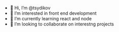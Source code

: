 - 👋 Hi, I’m @tsydikov
- 👀 I’m interested in front end development
- 🌱 I’m currently learning react and node
- 💞️ I’m looking to collaborate on interestng projects

<!---
tsydikov/tsydikov is a ✨ special ✨ repository because its `README.md` (this file) appears on your GitHub profile.
You can click the Preview link to take a look at your changes.
--->
